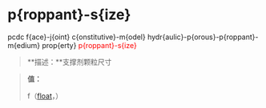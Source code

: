 # p{roppant}-s{ize}
pcdc f{ace}-j{oint} c{onstitutive}-m{odel} hydr{aulic}-p{orous}-p{roppant}-m{edium} prop{erty} <span style='color: red;'>p{roppant}-s{ize}</span>
> **描述：**支撑剂颗粒尺寸

> 
> **值：**
> 
> f（[float](数据类型/float/)，）

